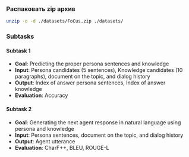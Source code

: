 ### Распаковать zip архив
```bash
unzip -o -d ./datasets/FoCus.zip ./datasets/
```

### Subtasks
#### Subtask 1
- **Goal**: Predicting the proper persona sentences and knowledge 
- **Input**: Persona candidates (5 sentences), Knowledge candidates (10 paragraphs), document on the topic, and dialog history
- **Output**: Index of answer persona sentences, Index of answer knowledge
- **Evaluation**: Accuracy
#### Subtask 2
- **Goal**: Generating the next agent response in natural language using persona and knowledge
- **Input**: Persona sentences, document on the topic, and dialog history
- **Output**: Agent utterance
- **Evaluation**: CharF++, BLEU, ROUGE-L